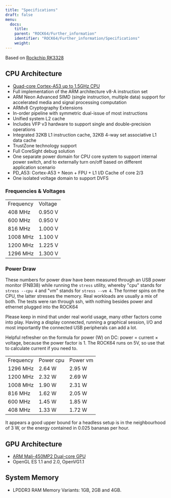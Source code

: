 ```yaml
---
title: "Specifications"
draft: false
menu:
  docs:
    title:
    parent: "ROCK64/Further_information"
    identifier: "ROCK64/Further_information/Specifications"
    weight:
---
```


Based on [Rockchip RK3328](https://www.rock-chips.com/a/en/products/RK33_Series/2017/0118/829.html)

## CPU Architecture

* [Quad-core Cortex-A53 up to 1.5GHz CPU](https://www.arm.com/products/processors/cortex-a/cortex-a53-processor.php)
* Full implementation of the ARM architecture v8-A instruction set
* ARM Neon Advanced SIMD (single instruction, multiple data) support for accelerated media and signal processing computation
* ARMv8 Cryptography Extensions
* In-order pipeline with symmetric dual-issue of most instructions
* Unified system L2 cache
* Includes VFP v3 hardware to support single and double-precision operations
* Integrated 32KB L1 instruction cache, 32KB 4-way set associative L1 data cache
* TrustZone technology support
* Full CoreSight debug solution
* One separate power domain for CPU core system to support internal power switch, and to externally turn on/off based on different application scenario
* PD_A53: Cortex-A53 + Neon + FPU + L1 I/D Cache of core 2/3
* One isolated voltage domain to support DVFS

### Frequencies & Voltages

|     |     |
| --- | --- |
| Frequency | Voltage   |
| 408 MHz | 0.950 V   |
| 600 MHz | 0.950 V   |
| 816 MHz | 1.000 V   |
| 1008 MHz | 1.100 V   |
| 1200 MHz | 1.225 V   |
| 1296 MHz | 1.300 V |

### Power Draw

These numbers for power draw have been measured through an USB power monitor (FNB38) while running the `stress` utility, whereby "cpu" stands for `stress --cpu 4` and "vm" stands for `stress --vm 4`. The former spins on the CPU, the latter stresses the memory. Real workloads are usually a mix of both. The tests were ran through ssh, with nothing besides power and ethernet plugged into the ROCK64

Please keep in mind that under real world usage, many other factors come into play. Having a display connected, running a graphical session, I/O and most importantly the connected USB peripherals can add a lot.

Helpful refresher on the formula for power (W) on DC: power = current &times; voltage, because the power factor is 1. The ROCK64 runs on 5V, so use that to calculate current if you need to.

|     |     |     |
| --- | --- | --- |
| Frequency | Power cpu | Power vm   |
| 1296 MHz | 2.64 W | 2.95 W   |
| 1200 MHz | 2.32 W | 2.69 W   |
| 1008 MHz | 1.90 W | 2.31 W   |
| 816 MHz | 1.62 W | 2.05 W   |
| 600 MHz | 1.45 W | 1.85 W   |
| 408 MHz | 1.33 W | 1.72 W   |

It appears a good upper bound for a headless setup is in the neighbourhood of 3 W, or the energy contained in 0.025 bananas per hour.

## GPU Architecture

* [ARM Mali-450MP2 Dual-core GPU](https://www.arm.com/products/multimedia/mali-gpu/ultra-low-power/mali-450.php)
* OpenGL ES 1.1 and 2.0, OpenVG1.1

## System Memory

* LPDDR3 RAM Memory Variants: 1GB, 2GB and 4GB.
